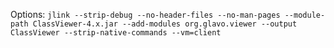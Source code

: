 Options: `jlink --strip-debug --no-header-files --no-man-pages --module-path ClassViewer-4.x.jar --add-modules org.glavo.viewer --output ClassViewer --strip-native-commands --vm=client`

